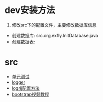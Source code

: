 # dev安装方法
1. 修改src下的配置文件，主要修改数据库信息
* 创建数据库: src.org.exfly.InitDatabase.java
* 创建数据表: 

# src
* [单元测试](http://blog.csdn.net/rainnnbow/article/details/52217058)
* [logger](/)
* [log4j配置方法](http://blog.csdn.net/flyliuweisky547/article/details/19421899)
* [bootstrap视频教程](http://www.ycku.com/bootstrap/)
